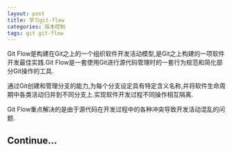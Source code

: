 ```yaml
---
layout: post
title: 学习git-flow
categories: 版本控制
tags: git git-flow
---
```


Git Flow是构建在Git之上的一个组织软件开发活动模型,是Git之上构建的一项软件开发最佳实践.Git Flow是一套使用Git进行源代码管理时的一套行为规范和简化部分Git操作的工具.

通过Git创建和管理分支的能力,为每个分支设定具有特定含义名称,并将软件生命周期中各类活动归并到不同分支上.实现软件开发过程不同操作相互隔离.

Git Flow重点解决的是由于源代码在开发过程中的各种冲突导致开发活动混乱的问题.

## Continue...
